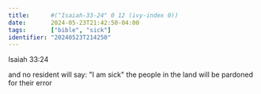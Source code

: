 ```yaml
---
title:      #("Isaiah-33-24" 0 12 (ivy-index 0))
date:       2024-05-23T21:42:50-04:00
tags:       ["bible", "sick"]
identifier: "20240523T214250"
---
```


Isaiah 33:24

and no resident will say: "I am sick"
the people in the land will be pardoned for their error
